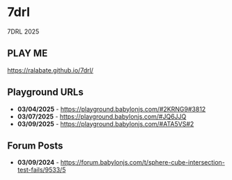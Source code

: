 # 7drl
7DRL 2025

## PLAY ME
https://ralabate.github.io/7drl/

## Playground URLs
- **03/04/2025** - https://playground.babylonjs.com/#2KRNG9#3812
- **03/07/2025** - https://playground.babylonjs.com/#JQ6JJQ
- **03/09/2025** - https://playground.babylonjs.com/#ATA5VS#2

## Forum Posts
- **03/09/2024** - https://forum.babylonjs.com/t/sphere-cube-intersection-test-fails/9533/5
